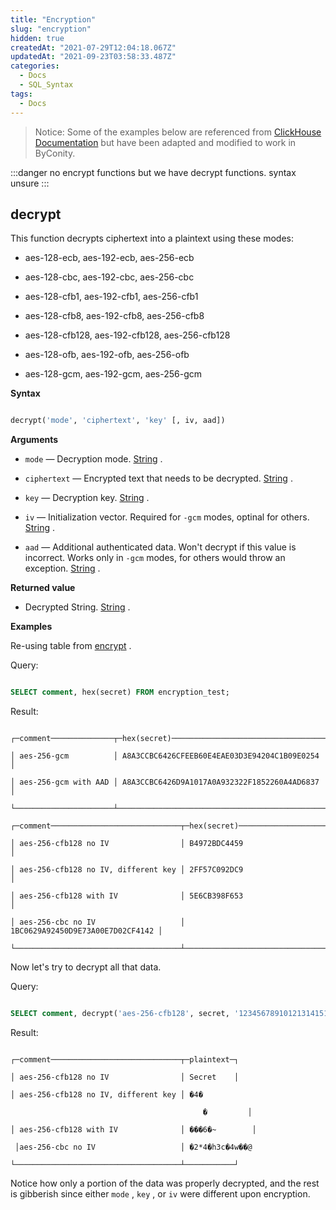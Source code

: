 ```yaml
---
title: "Encryption"
slug: "encryption"
hidden: true
createdAt: "2021-07-29T12:04:18.067Z"
updatedAt: "2021-09-23T03:58:33.487Z"
categories:
  - Docs
  - SQL_Syntax
tags:
  - Docs
---
```


> Notice:
> Some of the examples below are referenced from [ClickHouse Documentation](https://clickhouse.com/docs/en/sql-reference/functions/) but have been adapted and modified to work in ByConity.

:::danger
no encrypt functions but we have decrypt functions. syntax unsure
:::

## decrypt

This function decrypts ciphertext into a plaintext using these modes:

- aes-128-ecb, aes-192-ecb, aes-256-ecb

- aes-128-cbc, aes-192-cbc, aes-256-cbc

- aes-128-cfb1, aes-192-cfb1, aes-256-cfb1

- aes-128-cfb8, aes-192-cfb8, aes-256-cfb8

- aes-128-cfb128, aes-192-cfb128, aes-256-cfb128

- aes-128-ofb, aes-192-ofb, aes-256-ofb

- aes-128-gcm, aes-192-gcm, aes-256-gcm

**Syntax**

```sql

decrypt('mode', 'ciphertext', 'key' [, iv, aad])

```

**Arguments**

- `mode` — Decryption mode. [String](https://bytedance.feishu.cn/sql-reference/data-types/string.md#string) .

- `ciphertext` — Encrypted text that needs to be decrypted. [String](https://bytedance.feishu.cn/sql-reference/data-types/string.md#string) .

- `key` — Decryption key. [String](https://bytedance.feishu.cn/sql-reference/data-types/string.md#string) .

- `iv` — Initialization vector. Required for `-gcm` modes, optinal for others. [String](https://bytedance.feishu.cn/sql-reference/data-types/string.md#string) .

- `aad` — Additional authenticated data. Won't decrypt if this value is incorrect. Works only in `-gcm` modes, for others would throw an exception. [String](https://bytedance.feishu.cn/sql-reference/data-types/string.md#string) .

**Returned value**

- Decrypted String. [String](https://bytedance.feishu.cn/sql-reference/data-types/string.md#string) .

**Examples**

Re-using table from [encrypt](https://bytedance.feishu.cn/docs/doccnZ2mgKjAAc5rAc62DusGjq1#encrypt) .

Query:

```sql

SELECT comment, hex(secret) FROM encryption_test;

```

Result:

```plain%20text

┌─comment──────────────┬─hex(secret)──────────────────────────────────┐

│ aes-256-gcm          │ A8A3CCBC6426CFEEB60E4EAE03D3E94204C1B09E0254 │

│ aes-256-gcm with AAD │ A8A3CCBC6426D9A1017A0A932322F1852260A4AD6837 │

└──────────────────────┴──────────────────────────────────────────────┘

┌─comment─────────────────────────────┬─hex(secret)──────────────────────┐

│ aes-256-cfb128 no IV                │ B4972BDC4459                     │

│ aes-256-cfb128 no IV, different key │ 2FF57C092DC9                     │

│ aes-256-cfb128 with IV              │ 5E6CB398F653                     │

│ aes-256-cbc no IV                   │ 1BC0629A92450D9E73A00E7D02CF4142 │

└─────────────────────────────────────┴──────────────────────────────────┘

```

Now let's try to decrypt all that data.

Query:

```sql

SELECT comment, decrypt('aes-256-cfb128', secret, '12345678910121314151617181920212') as plaintext FROM encryption_test

```

Result:

```plain%20text

┌─comment─────────────────────────────┬─plaintext─┐

│ aes-256-cfb128 no IV                │ Secret    │

│ aes-256-cfb128 no IV, different key │ �4�

                                           �         │

│ aes-256-cfb128 with IV              │ ���6�~        │

 │aes-256-cbc no IV                   │ �2*4�h3c�4w��@

└─────────────────────────────────────┴───────────┘

```

Notice how only a portion of the data was properly decrypted, and the rest is gibberish since either `mode` , `key` , or `iv` were different upon encryption.
